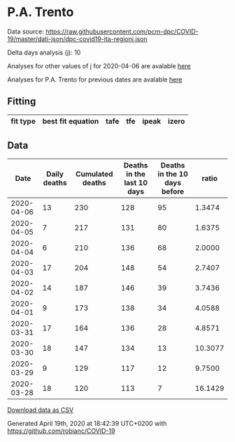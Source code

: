 # P.A. Trento

Data source: https://raw.githubusercontent.com/pcm-dpc/COVID-19/master/dati-json/dpc-covid19-ita-regioni.json

Delta days analysis (j): 10

Analyses for other values of j for 2020-04-06 are avalable [here](../2020-04-06/README.md)

Analyses for P.A. Trento for previous dates are avalable [here](../README.md)

## Fitting 
|fit type|best fit equation|tafe|tfe|ipeak|izero|
|-------|-----|--------|------|---|---|

## Data
|Date|Daily deaths|Cumulated deaths|Deaths in the last 10 days|Deaths in the 10 days before|ratio|
|----|----------|-----------|-------|--------------------|-----|
|2020-04-06|13|230|128|95|1.3474|
|2020-04-05|7|217|131|80|1.6375|
|2020-04-04|6|210|136|68|2.0000|
|2020-04-03|17|204|148|54|2.7407|
|2020-04-02|14|187|146|39|3.7436|
|2020-04-01|9|173|138|34|4.0588|
|2020-03-31|17|164|136|28|4.8571|
|2020-03-30|18|147|134|13|10.3077|
|2020-03-29|9|129|117|12|9.7500|
|2020-03-28|18|120|113|7|16.1429|

[Download data as CSV](COVID-19_p.a._trento_j10_2020-04-06.csv)

Generated April 19th, 2020 at 18:42:39 UTC+0200 with https://github.com/robianc/COVID-19
